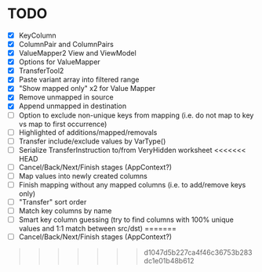 # TODO

- [x] KeyColumn
- [x] ColumnPair and ColumnPairs
- [x] ValueMapper2 View and ViewModel
- [x] Options for ValueMapper
- [x] TransferTool2
- [x] Paste variant array into filtered range 
- [x] "Show mapped only" x2 for Value Mapper
- [x] Remove unmapped in source
- [x] Append unmapped in destination
- [ ] Option to exclude non-unique keys from mapping (i.e. do not map to key vs map to first occurrence)
- [ ] Highlighted of additions/mapped/removals
- [ ] Transfer include/exclude values by VarType()
- [ ] Serialize TransferInstruction to/from VeryHidden worksheet
<<<<<<< HEAD
- [ ] Cancel/Back/Next/Finish stages (AppContext?)
- [ ] Map values into newly created columns
- [ ] Finish mapping without any mapped columns (i.e. to add/remove keys only)
- [ ] "Transfer" sort order
- [ ] Match key columns by name
- [ ] Smart key column guessing (try to find columns with 100% unique values and 1:1 match between src/dst)
=======
- [ ] Cancel/Back/Next/Finish stages (AppContext?)
>>>>>>> d1047d5b227ca4f46c36753b283dc1e01b48b612
